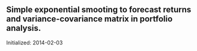 Simple exponential smooting to forecast returns and variance-covariance matrix in portfolio analysis.
--------------------

Initialized: 2014-02-03
